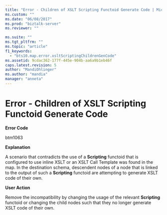 ```yaml
---
title: "Error - Children of XSLT Scripting Functoid Generate Code | Microsoft Docs"
ms.custom: ""
ms.date: "06/08/2017"
ms.prod: "biztalk-server"
ms.reviewer: ""

ms.suite: ""
ms.tgt_pltfrm: ""
ms.topic: "article"
f1_keywords: 
  - "bts10.map.error.xsltScriptingChildrenGenCode"
ms.assetid: 9cdac362-177f-445e-904b-aa6a9b1eb46f
caps.latest.revision: 5
author: "MandiOhlinger"
ms.author: "mandia"
manager: "anneta"
---
```

# Error - Children of XSLT Scripting Functoid Generate Code
**Error Code**  
  
 btm1063  
  
 **Explanation**  
  
 A scenario that contradicts the use of a **Scripting** functoid that is configured to use inline XSLT or an XSLT Call Template was found in the map. In the destination schema, descendent nodes of a node that is linked to the output of such a **Scripting** functoid are attempting to generate XSLT code of their own.  
  
 **User Action**  
  
 Remove the incompatibility by changing the usage of the relevant **Scripting** functoid or changing the child nodes such that they no longer generate XSLT code of their own.